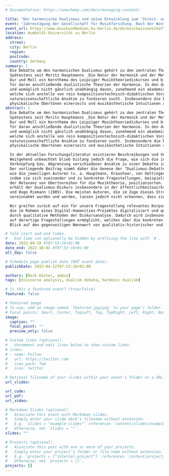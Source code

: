 ```yaml
---
# Documentation: https://wowchemy.com/docs/managing-content/

title: "Der harmonische Dualismus und seine Entwicklung zum 'Streit- und Angelpunkt der Musiktheorie' - eine Diskursanalyse"
event: "Jahrestagung der Gesellschaft für Musikforschung. Nach der Norm: Musikwissenschaft im 21. Jahrhundert"
event_url: https://www.musikundmedien.hu-berlin.de/de/musikwissenschaft/gfm2022
location: Humboldt-Universität zu Berlin
address:
  street:
  city: Berlin
  region:
  postcode:
  country: Germany
summary: |
  Die Debatte um den harmonischen Dualismus gehört zu den zentralen Themenfeldern der Musiktheorie des 19. Jahrhunderts in Deutschland. 
  Spätestens seit Moritz Hauptmanns _Die Natur der Harmonik und der Metrik_ (1853) war die Frage nach der Beziehung der beiden Tongeschlechter 
  Dur und Moll ein Kernthema des Leipziger Musiktheoriediskurses und bildete in ihrer dialektischen Grundkonzeption das Fundament 
  für daran anschließende dualistische Theorien der Harmonie. In den darauf folgenden Jahrzehnten bildete sich darüber hinaus, 
  und womöglich nicht gänzlich unabhängig davon, zunehmend ein akademisches Selbstverständnis einer Musiktheorie heraus, 
  welche sich anstelle von rein kompositionstechnisch-didaktischen Vorgaben durch eine stärkere Rückbindung an philosophische und 
  naturwissenschaftliche Ansätze zu fundieren sucht. Insbesondere die Begründung der Mollkonsonanz wurde durch Bezugnahme auf 
  physikalische Obertönen einerseits und musikästhetische Intuitionen andererseits zu einem wichtigen Austragungsfeld dieses Selbstverortungsprozesses.
abstract: |
  Die Debatte um den harmonischen Dualismus gehört zu den zentralen Themenfeldern der Musiktheorie des 19. Jahrhunderts in Deutschland. 
  Spätestens seit Moritz Hauptmanns _Die Natur der Harmonik und der Metrik_ (1853) war die Frage nach der Beziehung der beiden Tongeschlechter 
  Dur und Moll ein Kernthema des Leipziger Musiktheoriediskurses und bildete in ihrer dialektischen Grundkonzeption das Fundament 
  für daran anschließende dualistische Theorien der Harmonie. In den darauf folgenden Jahrzehnten bildete sich darüber hinaus, 
  und womöglich nicht gänzlich unabhängig davon, zunehmend ein akademisches Selbstverständnis einer Musiktheorie heraus, 
  welche sich anstelle von rein kompositionstechnisch-didaktischen Vorgaben durch eine stärkere Rückbindung an philosophische und 
  naturwissenschaftliche Ansätze zu fundieren sucht. Insbesondere die Begründung der Mollkonsonanz wurde durch Bezugnahme auf 
  physikalische Obertönen einerseits und musikästhetische Intuitionen andererseits zu einem wichtigen Austragungsfeld dieses Selbstverortungsprozesses.

  In der aktuellen Forschungsliteratur existieren Beschreibungen und Vergleiche der Theorie-Entwürfe diverser beteiligter Autoren. 
  Weitgehend unbeachtet blieb bislang jedoch die Frage, wie sich die inhaltliche Auseinandersetzung selbst von der Aneinanderreihung und 
  Verknüpfung bzw. Abgrenzung verschiedener Ansätze zu einer Debatte im eigentlichen Sinne entwickelte. 
  Der vorliegende Beitrag nimmt daher die Genese der "Dualismus-Debatte" in zeitgenössischen Publikationen in den Blick und zeichnet nach, 
  wie die jeweiligen Autoren (u. a. Hauptmann, Kraushaar, von Oettingen, Hostinsky und Riemann) implizit oder explizit daran teilnahmen, 
  indem sie sich zueinander und zu konkreten Fragestellungen, beispielsweise etwa dem Tongeschlecht der Oberdominante in Moll oder 
  der Relevanz von Obertonreihen für die Musiktheorie, positionierten. Den Charakter einer zwischen zwei Polen ausgefochtenen Debatte 
  erhält der Dualismus-Diskurs insbesondere in der öffentlichkeitswirksam ausgetragenen Auseinandersetzung zwischen Georg Capellen 
  und Hugo Riemann (1905). Die meisten Autoren, die im Zuge dieses Streits retrospektiv für die dualistische oder monistische Seite 
  vereinnahmt wurden und werden, lassen jedoch nicht erkennen, dass sie sich selbst als Teilnehmer einer dermaßen klar umrissenen Debatte wahrgenommen hätten.

  Wir greifen zurück auf ein für unsere Fragestellung relevantes Korpus musiktheoretischer Schriften, 
  die im Rahmen eines Digital-Humanities-Projektes digitalisiert und quantitativ analysiert wurden und ergänzen diesen "Distant-Reading"-Ansatz 
  durch qualitative Methoden der Diskursanalyse. Dadurch wird insbesondere auch eine kritischen Evaluation der Anwendung quantitativer Methoden 
  auf derartige Fragestellungen ermöglicht, welches über die konkreten Befunde unserer Analyse hinaus einen 
  Blick auf den gegenseitigen Nennwert von qualitativ-historischer und quantitativ-empirischer Musikforschung eröffnet. 

# Talk start and end times.
#   End time can optionally be hidden by prefixing the line with `#`.
date: 2022-09-28 #T07:53:16+01:00
date_end: 2022-10-01 #T07:53:16+01:00
all_day: false

# Schedule page publish date (NOT event date).
publishDate: 2022-04-22T07:53:16+01:00

authors: [Maik Köster, admin]
tags: [discourse analysis, dualism debate, harmonic dualism]

# Is this a featured event? (true/false)
featured: false

# Featured image
# To use, add an image named `featured.jpg/png` to your page's folder. 
# Focal points: Smart, Center, TopLeft, Top, TopRight, Left, Right, BottomLeft, Bottom, BottomRight.
image:
  caption: ""
  focal_point: ""
  preview_only: false

# Custom links (optional).
#   Uncomment and edit lines below to show custom links.
# links:
# - name: Follow
#   url: https://twitter.com
#   icon_pack: fab
#   icon: twitter

# Optional filename of your slides within your event's folder or a URL.
url_slides:

url_code:
url_pdf:
url_video:

# Markdown Slides (optional).
#   Associate this event with Markdown slides.
#   Simply enter your slide deck's filename without extension.
#   E.g. `slides = "example-slides"` references `content/slides/example-slides.md`.
#   Otherwise, set `slides = ""`.
slides: ""

# Projects (optional).
#   Associate this post with one or more of your projects.
#   Simply enter your project's folder or file name without extension.
#   E.g. `projects = ["internal-project"]` references `content/project/deep-learning/index.md`.
#   Otherwise, set `projects = []`.
projects: []
---
```

